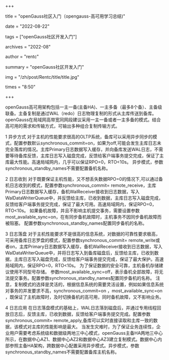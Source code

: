 +++

title = "openGauss社区入门（opengauss-高可用学习总结)"

date = "2022-08-22"

tags = ["openGauss社区开发入门"]

archives = "2022-08"

author = "rentc"

summary = "openGauss社区开发入门"

img = "/zh/post/Rentc/title/title.jpg"

times = "8:50"

+++

 
openGauss高可用架构包括一主一备(主备HA)、一主多备（最多8个备）、主备级联备。主备复制是通过WAL（redo）日志物理复制的形式从主库传送到备库。
openGauss在局域网高带宽同网段建议采用一主一备或者一主多备的模式。结合高可用的需求和传输方式，可输出多种组合复制传输方式。

1 异步方式
对于主机的性能要求很高的OLTP系统，备库可以采用异步同步的模式，配置参数默认synchronous_commit=on，如果为off,可能会发生主库日志未完全落库的情况。主库Primary日志数据写入缓存，并向备库发送WAL日志，不需要等待备库反馈，主库日志写入磁盘完成，反馈给客户端事务提交完成，保证了主库最大性能。高速局域网内，几乎可以保证RPO=0，RTO<10s。
异步模式，参数synchronous_standby_names不需要配置备机名称。

2 日志收到
对于既要保证主机性能，又不想丢失数据RPO=0的情况下,可以通过备机日志收到的模式，配置参数synchronous_commit= remote_receive，主库Primary日志数据写入缓存，备机WalReceiver接收到日志数据，写入WalDataWriterQueue中，并反馈给主库，已收到数据，主库日志写入磁盘完成，反馈给客户端事务提交完成，保证了最大可用。高速局域网内，保证RPO=0，RTO<10s。
如果备机故障，并且不影响主机提交事务，需要设置参数most_available_sync=on，在有同步备机故障时，主机事务不因同步备机故障而被阻塞。
配置参数synchronous_standby_names配置同步备机的名称。

3 日志落盘
对于主机性能要求不是很高的信息系统，对数据的可靠性要求极高，可采用备库日志罗盘的模式，配置参数synchronous_commit= remote_write或者on，主库Primary日志数据写入缓存，备机WalReceiver接收到日志数据，写入WalDataWriterQueue中，并将日志写入到备库磁盘后，反馈给主库，已收到数据，主库日志写入磁盘完成，反馈给客户端事务提交完成，保证了最大保护。高速局域网内，保证RPO=0，RTO<10s。
为了保证数据的安全可靠，主机备机存储建议使用不同型号存储。
参数most_available_sync=off，表示备机全部故障，将无法提交事务。配置参数synchronous_standby_names配置同步备机的名称。
注意，复制模式的选择是灵活的，根据信息系统的需要灵活设置，例如如果信息系统对事务的并发要求不高，synchronous_commit=on ，most_available_sync=on ，既保证了主机故障时，及时切换备机的高可用，同时备机故障，又不影响业务。

4 日志应用
在日志落盘模式的基础上，WAL日志落到磁盘后，并通过专用线程回放日志后，反馈主库，已收到数据，反馈给客户端事务提交完成。配置参数synchronous_commit= remote_apply,备库可以实时直接读取和主库一致的数据，该模式对主库的性能影响是最大。
当发生灾难时，为了保证业务连续性，企业用户需要考虑系统级和数据级两地三中心模式，openGauss主备HA两地三中心所示，在数据中心AZ1、数据中心AZ2和数据中心AZ3建立复制模式。数据中心内部参照主备HA架构，跨数据中心配置采用异步模式。异步模式，参数synchronous_standby_names不需要配置备库主机名称。
